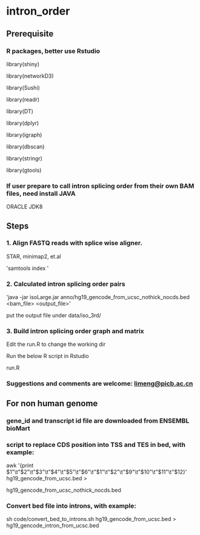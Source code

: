 # intron_order

## Prerequisite

### R packages, better use Rstudio

library(shiny)

library(networkD3)

library(Sushi)

library(readr)

library(DT)

library(dplyr)

library(igraph)

library(dbscan)

library(stringr)

library(gtools)

### If user prepare to call intron splicing order from their own BAM files, need install JAVA
ORACLE JDK8


## Steps

### 1. Align FASTQ reads with splice wise aligner. 
STAR, minimap2, et.al

'samtools index <Bam file>'

### 2. Calculated intron splicing order pairs
'java -jar isoLarge.jar  anno/hg19_gencode_from_ucsc_nothick_nocds.bed  <bam_file> <output_file>'

put the output file under data/iso_3rd/

### 3. Build intron splicing order graph and matrix
Edit the run.R to change the working dir

Run the below R script in Rstudio

run.R

### Suggestions and comments are welcome:  limeng@picb.ac.cn


## For non human genome

### gene_id and transcript id file are downloaded from ENSEMBL bioMart

### script to replace CDS position into TSS and TES in bed, with example:
awk '{print $1"\t"$2"\t"$3"\t"$4"\t"$5"\t"$6"\t"$1"\t"$2"\t"$9"\t"$10"\t"$11"\t"$12}' hg19_gencode_from_ucsc.bed >

hg19_gencode_from_ucsc_nothick_nocds.bed

### Convert bed file into introns, with example:
sh code/convert_bed_to_introns.sh hg19_gencode_from_ucsc.bed > hg19_gencode_intron_from_ucsc.bed



